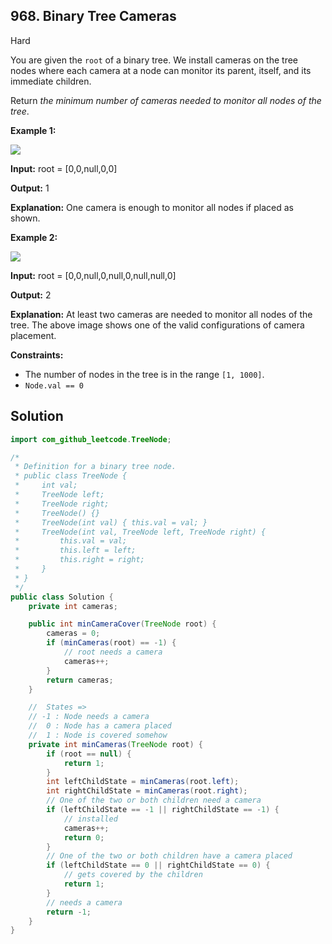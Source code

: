 ## 968\. Binary Tree Cameras

Hard

You are given the `root` of a binary tree. We install cameras on the tree nodes where each camera at a node can monitor its parent, itself, and its immediate children.

Return _the minimum number of cameras needed to monitor all nodes of the tree_.

**Example 1:**

![](https://assets.leetcode.com/uploads/2018/12/29/bst_cameras_01.png)

**Input:** root = [0,0,null,0,0]

**Output:** 1

**Explanation:** One camera is enough to monitor all nodes if placed as shown.

**Example 2:**

![](https://assets.leetcode.com/uploads/2018/12/29/bst_cameras_02.png)

**Input:** root = [0,0,null,0,null,0,null,null,0]

**Output:** 2

**Explanation:** At least two cameras are needed to monitor all nodes of the tree. The above image shows one of the valid configurations of camera placement.

**Constraints:**

*   The number of nodes in the tree is in the range `[1, 1000]`.
*   `Node.val == 0`

## Solution

```java
import com_github_leetcode.TreeNode;

/*
 * Definition for a binary tree node.
 * public class TreeNode {
 *     int val;
 *     TreeNode left;
 *     TreeNode right;
 *     TreeNode() {}
 *     TreeNode(int val) { this.val = val; }
 *     TreeNode(int val, TreeNode left, TreeNode right) {
 *         this.val = val;
 *         this.left = left;
 *         this.right = right;
 *     }
 * }
 */
public class Solution {
    private int cameras;

    public int minCameraCover(TreeNode root) {
        cameras = 0;
        if (minCameras(root) == -1) {
            // root needs a camera
            cameras++;
        }
        return cameras;
    }

    //  States =>
    // -1 : Node needs a camera
    //  0 : Node has a camera placed
    //  1 : Node is covered somehow
    private int minCameras(TreeNode root) {
        if (root == null) {
            return 1;
        }
        int leftChildState = minCameras(root.left);
        int rightChildState = minCameras(root.right);
        // One of the two or both children need a camera
        if (leftChildState == -1 || rightChildState == -1) {
            // installed
            cameras++;
            return 0;
        }
        // One of the two or both children have a camera placed
        if (leftChildState == 0 || rightChildState == 0) {
            // gets covered by the children
            return 1;
        }
        // needs a camera
        return -1;
    }
}
```